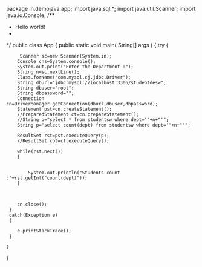 package in.demojava.app;
import java.sql.*;
import java.util.Scanner;
import java.io.Console;
/**
 * Hello world!
 *
 */
public class App 
{
    public static void main( String[] args )
    {
        try
     {
    	
    	 Scanner sc=new Scanner(System.in);
    	Console cns=System.console();
    	System.out.print("Enter the Department :");
    	String n=sc.nextLine();
    	Class.forName("com.mysql.cj.jdbc.Driver");
    	String dburl="jdbc:mysql://localhost:3306/studentdesw";
    	String dbuser="root";
    	String dbpassword="";
    	Connection cn=DriverManager.getConnection(dburl,dbuser,dbpassword);
    	Statement pst=cn.createStatement();
    	//PreparedStatement ct=cn.prepareStatement();
    	//String o="select * from studentsw where dept='"+n+"'";
    	String p="select count(dept) from studentsw where dept='"+n+"'";
    	
    	ResultSet rst=pst.executeQuery(p);
    	//ResultSet cot=ct.executeQuery();
    	
    	while(rst.next())
    	{

    		
    		System.out.println("Students count :"+rst.getInt("count(dept)"));
    	}
    	
    	
    	
    	cn.close();
     }
     catch(Exception e)
     {
    	 
    	e.printStackTrace(); 
     }

    }
}
